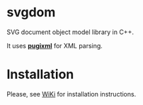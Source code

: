 # svgdom

SVG document object model library in C++.

It uses **[pugixml](http://pugixml.org/)** for XML parsing.

# Installation
Please, see [WiKi](wiki/MainPage.md) for installation instructions.
